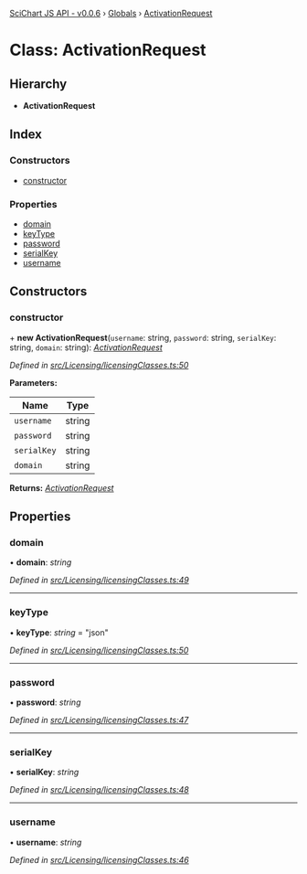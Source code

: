[SciChart JS API - v0.0.6](../README.md) › [Globals](../globals.md) › [ActivationRequest](activationrequest.md)

# Class: ActivationRequest

## Hierarchy

* **ActivationRequest**

## Index

### Constructors

* [constructor](activationrequest.md#constructor)

### Properties

* [domain](activationrequest.md#domain)
* [keyType](activationrequest.md#keytype)
* [password](activationrequest.md#password)
* [serialKey](activationrequest.md#serialkey)
* [username](activationrequest.md#username)

## Constructors

###  constructor

\+ **new ActivationRequest**(`username`: string, `password`: string, `serialKey`: string, `domain`: string): *[ActivationRequest](activationrequest.md)*

*Defined in [src/Licensing/licensingClasses.ts:50](https://github.com/ABTSoftware/SciChart.Dev/blob/34ff3115c2/Web/src/SciChart/src/Licensing/licensingClasses.ts#L50)*

**Parameters:**

Name | Type |
------ | ------ |
`username` | string |
`password` | string |
`serialKey` | string |
`domain` | string |

**Returns:** *[ActivationRequest](activationrequest.md)*

## Properties

###  domain

• **domain**: *string*

*Defined in [src/Licensing/licensingClasses.ts:49](https://github.com/ABTSoftware/SciChart.Dev/blob/34ff3115c2/Web/src/SciChart/src/Licensing/licensingClasses.ts#L49)*

___

###  keyType

• **keyType**: *string* = "json"

*Defined in [src/Licensing/licensingClasses.ts:50](https://github.com/ABTSoftware/SciChart.Dev/blob/34ff3115c2/Web/src/SciChart/src/Licensing/licensingClasses.ts#L50)*

___

###  password

• **password**: *string*

*Defined in [src/Licensing/licensingClasses.ts:47](https://github.com/ABTSoftware/SciChart.Dev/blob/34ff3115c2/Web/src/SciChart/src/Licensing/licensingClasses.ts#L47)*

___

###  serialKey

• **serialKey**: *string*

*Defined in [src/Licensing/licensingClasses.ts:48](https://github.com/ABTSoftware/SciChart.Dev/blob/34ff3115c2/Web/src/SciChart/src/Licensing/licensingClasses.ts#L48)*

___

###  username

• **username**: *string*

*Defined in [src/Licensing/licensingClasses.ts:46](https://github.com/ABTSoftware/SciChart.Dev/blob/34ff3115c2/Web/src/SciChart/src/Licensing/licensingClasses.ts#L46)*
